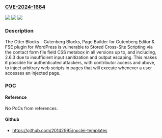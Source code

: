 ### [CVE-2024-1684](https://cve.mitre.org/cgi-bin/cvename.cgi?name=CVE-2024-1684)
![](https://img.shields.io/static/v1?label=Product&message=Otter%20Blocks%20PRO%20%E2%80%93%20Gutenberg%20Blocks%2C%20Page%20Builder%20for%20Gutenberg%20Editor%20%26%20FSE&color=blue)
![](https://img.shields.io/static/v1?label=Version&message=*%3C%3D%202.6.3%20&color=brighgreen)
![](https://img.shields.io/static/v1?label=Vulnerability&message=CWE-80%20Improper%20Neutralization%20of%20Script-Related%20HTML%20Tags%20in%20a%20Web%20Page%20(Basic%20XSS)&color=brighgreen)

### Description

The Otter Blocks – Gutenberg Blocks, Page Builder for Gutenberg Editor & FSE plugin for WordPress is vulnerable to Stored Cross-Site Scripting via the contact form file field CSS metabox in all versions up to, and including, 2.6.3 due to insufficient input sanitization and output escaping. This makes it possible for authenticated attackers, with contributor access and above, to inject arbitrary web scripts in pages that will execute whenever a user accesses an injected page.

### POC

#### Reference
No PoCs from references.

#### Github
- https://github.com/20142995/nuclei-templates

